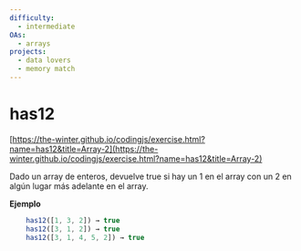 ```yaml
---
difficulty:
  - intermediate
OAs:
  - arrays
projects:
  - data lovers
  - memory match
---
```


# has12

[https://the-winter.github.io/codingjs/exercise.html?name=has12&title=Array-2](https://the-winter.github.io/codingjs/exercise.html?name=has12&title=Array-2)

Dado un array de enteros, devuelve true si hay un 1
en el array con un 2 en algún lugar más adelante en el array.

__Ejemplo__

```js
    has12([1, 3, 2]) → true
    has12([3, 1, 2]) → true
    has12([3, 1, 4, 5, 2]) → true
```
